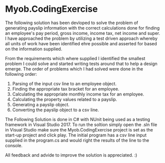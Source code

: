 # Myob.CodingExercise

The following solution has been devloped to solve the problem of generating payslip information with the correct calculations done for finding an employee's pay period, gross income, income tax, net income and super.
I have approached the problem by utilizing a test driven approach whereby all units of work have been identified ehre possible and asserted for based on the information supplied.

From the requirements which where supplied I identified the smallest problem I could solve and started writing tests around that to help a design emerge.
The order of problems which I had solved were done in the following order:
1. Parsing of the input csv line to an employee object.
2. Finding the appropriate tax bracket for an employee.
3. Calculating the appropriate monthly income tax for an employee.
4. Calculating the property values related to a payslip.
5. Generating a payslip object. 
6. Converting the payslip object to a csv line.

The Following Solution is done in C# with NUnit being used as a testing framework in Visual Studio 2017.
To run the soltion simply open the .sln file in Visual Studio make sure the Myob.CodingExercise project is set as the start-up project and click play.
The initial program has a csv line input supplied in the program.cs and would right the results of the line to the console.


All feedback and advide to improve the solution is appreciated. :)
